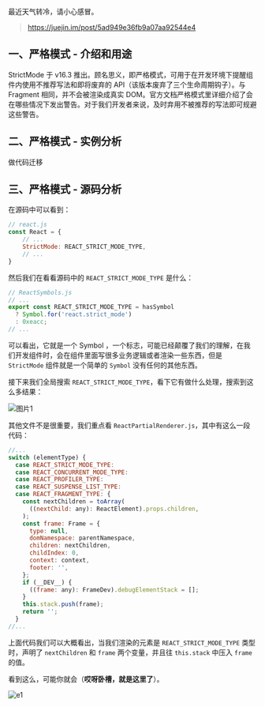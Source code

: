 最近天气转冷，请小心感冒。

> https://juejin.im/post/5ad949e36fb9a07aa92544e4

## 一、严格模式 - 介绍和用途


StrictMode 于 v16.3 推出。顾名思义，即严格模式，可用于在开发环境下提醒组件内使用不推荐写法和即将废弃的 API（该版本废弃了三个生命周期钩子）。与 Fragment 相同，并不会被渲染成真实 DOM。官方文档严格模式里详细介绍了会在哪些情况下发出警告。对于我们开发者来说，及时弃用不被推荐的写法即可规避这些警告。



## 二、严格模式 - 实例分析

做代码迁移


## 三、严格模式 - 源码分析


在源码中可以看到：

```js
// react.js
const React = {
    // ...
    StrictMode: REACT_STRICT_MODE_TYPE,
    // ...
}
```

然后我们在看看源码中的 `REACT_STRICT_MODE_TYPE` 是什么：

```js
// ReactSymbols.js
// ...
export const REACT_STRICT_MODE_TYPE = hasSymbol
  ? Symbol.for('react.strict_mode')
  : 0xeacc;
// ...
```

可以看出，它就是一个 Symbol ，一个标志，可能已经颠覆了我们的理解，在我们开发组件时，会在组件里面写很多业务逻辑或者渲染一些东西，但是 `StrictMode` 组件就是一个简单的 `Symbol` 没有任何的其他东西。

接下来我们全局搜索 `REACT_STRICT_MODE_TYPE`，看下它有做什么处理，搜索到这么多结果：

![图片1](reacrt20190929-01.png)

其他文件不是很重要，我们重点看 `ReactPartialRenderer.js`，其中有这么一段代码：

```js
//...
switch (elementType) {
  case REACT_STRICT_MODE_TYPE:
  case REACT_CONCURRENT_MODE_TYPE:
  case REACT_PROFILER_TYPE:
  case REACT_SUSPENSE_LIST_TYPE:
  case REACT_FRAGMENT_TYPE: {
    const nextChildren = toArray(
      ((nextChild: any): ReactElement).props.children,
    );
    const frame: Frame = {
      type: null,
      domNamespace: parentNamespace,
      children: nextChildren,
      childIndex: 0,
      context: context,
      footer: '',
    };
    if (__DEV__) {
      ((frame: any): FrameDev).debugElementStack = [];
    }
    this.stack.push(frame);
    return '';
  }
//...
```

上面代码我们可以大概看出，当我们渲染的元素是 `REACT_STRICT_MODE_TYPE` 类型时，声明了 `nextChildren` 和 `frame` 两个变量，并且往 `this.stack` 中压入 `frame` 的值。

看到这么，可能你就会（**哎呀卧槽，就是这里了**）。

![e1](http://ww2.sinaimg.cn/large/9150e4e5gy1g5bp6k40t7g208c08c3ze.gif)